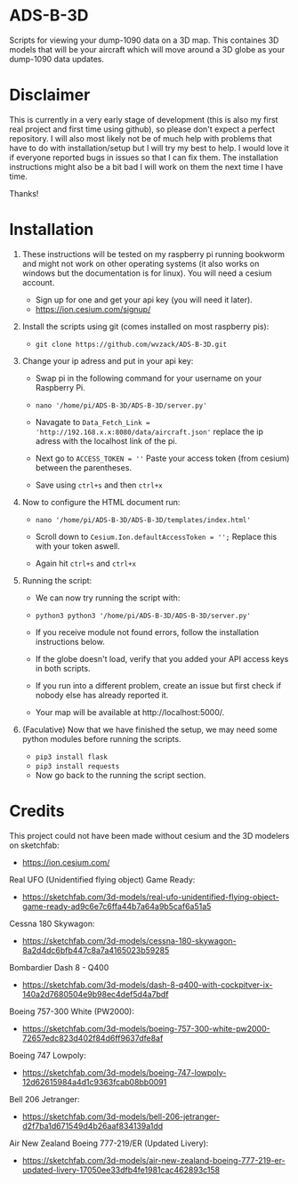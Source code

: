 # ADS-B-3D
Scripts for viewing your dump-1090 data on a 3D map. This containes 3D models that will be your aircraft which will move around a 3D globe as your 
dump-1090 data updates. 

# Disclaimer
This is currently in a very early stage of development (this is also my first real project and first time using github), so please don't expect a perfect repository. I will also most likely not be of much help with problems that have to do with installation/setup but I will try my best to help. I would love it if everyone reported bugs in issues so that I can fix them. The installation instructions might also be a bit bad I will work on them the next time I have time.

Thanks!

# Installation
1. These instructions will be tested on my raspberry pi running bookworm and might not work on other operating systems (it also works on windows but the documentation is for linux). You will need a cesium account.  
    - Sign up for one and get your api key (you will need it later).
    - https://ion.cesium.com/signup/


2. Install the scripts using git (comes installed on most raspberry pis):

    -  `git clone https://github.com/wvzack/ADS-B-3D.git`

3. Change your ip adress and put in your api key:

    - Swap pi in the following command for your username on your Raspberry Pi.
   
    - `nano '/home/pi/ADS-B-3D/ADS-B-3D/server.py'`

    - Navagate to `Data_Fetch_Link = 'http://192.168.x.x:8080/data/aircraft.json'` replace the ip adress with the localhost link of the pi.

    - Next go to `ACCESS_TOKEN = ''` Paste your access token (from cesium) between the parentheses.

    - Save using `ctrl+s` and then `ctrl+x`

5.  Now to configure the HTML document run:

    -  `nano '/home/pi/ADS-B-3D/ADS-B-3D/templates/index.html'`

    - Scroll down to `Cesium.Ion.defaultAccessToken = '';` Replace this with your token aswell.

    - Again hit `ctrl+s` and `ctrl+x`

6. Running the script:
    - We can now try running the script with:
   
    - `python3 python3 '/home/pi/ADS-B-3D/ADS-B-3D/server.py'`

    - If you receive module not found errors, follow the installation instructions below. 
    - If the globe doesn't load, verify that you added your API access keys in both scripts. 
    - If you run into a different problem, create an issue but first check if nobody else has already reported it.
    - Your map will be available at http://localhost:5000/.
   
5. (Faculative) Now that we have finished the setup, we may need some python modules before running the scripts.
    - `pip3 install flask`
    - `pip3 install requests`
    - Now go back to the running the script section.

# Credits
This project could not have been made without cesium and the 3D modelers on sketchfab:
- https://ion.cesium.com/

Real UFO (Unidentified flying object) Game Ready:

- https://sketchfab.com/3d-models/real-ufo-unidentified-flying-object-game-ready-ad9c6e7c6ffa44b7a64a9b5caf6a51a5

Cessna 180 Skywagon:

- https://sketchfab.com/3d-models/cessna-180-skywagon-8a2d4dc6bfb447c8a7a4165023b59285

Bombardier Dash 8 - Q400

- https://sketchfab.com/3d-models/dash-8-q400-with-cockpitver-ix-140a2d7680504e9b98ec4def5d4a7bdf

Boeing 757-300 White (PW2000):

- https://sketchfab.com/3d-models/boeing-757-300-white-pw2000-72657edc823d402f84d6ff9637dfe8af

Boeing 747 Lowpoly:

- https://sketchfab.com/3d-models/boeing-747-lowpoly-12d62615984a4d1c9363fcab08bb0091

Bell 206 Jetranger:

- https://sketchfab.com/3d-models/bell-206-jetranger-d2f7ba1d671549d4b26aaf834139a1dd

Air New Zealand Boeing 777-219/ER (Updated Livery):

- https://sketchfab.com/3d-models/air-new-zealand-boeing-777-219-er-updated-livery-17050ee33dfb4fe1981cac462893c158
